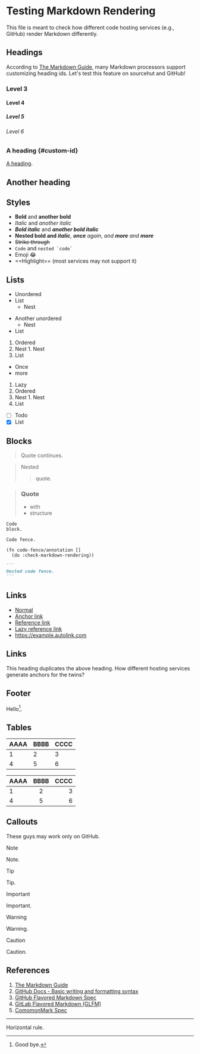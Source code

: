 # Testing Markdown Rendering 

This file is meant to check how different code hosting services
(e.g., GitHub) render Markdown differently.

## Headings

According to [The Markdown Guide][1], many Markdown processors support
customizing heading ids. Let's test this feature on sourcehut and
GitHub! 

### Level 3

#### Level 4

##### Level 5

###### Level 6

### A heading {#custom-id}

[A heading](#custom-id).

Another heading
---------------

## Styles

- **Bold** and __another bold__
- *Italic* and _another italic_
- ***Bold italic*** and ___another bold italic___
- **Nested bold and *italic***, ***once** again*, *and __more__*
  _and __more___
- ~~Strike through~~
- `Code` and ``nested `code` ``
- Emoji :joy:
- ==Highlight== (most services may not support it)

## Lists

- Unordered
- List
  - Nest

* Another unordered
  * Nest
* List

1. Ordered
  1. Nest
    1. Nest 
2. List

+ Once
+ more

1. Lazy
2. Ordered
  1. Nest
    1. Nest 
3. List

- [ ] Todo
- [x] List

## Blocks

> Quote
> continues.

> Nested
>> quote.

> ### Quote
> 
> - with
> - structure

    Code
    block.

```
Code fence.
```

```fennel
(fn code-fence/annotation []
  (do :check-markdown-rendering))
```

````markdown
```
Nested code fence.
```
````

## Links

- [Normal](https://link-example.org)
- [Anchor link](#links)
- [Reference link][link]
- [Lazy reference link]
- <https://example.autolink.com>

[link]: https://reference-link-example.com "title"
[Lazy reference link]: https://lazy-lazy-lazy.io

## Links

This heading duplicates the above heading. How different hosting
services generate anchors for the twins?

## Footer

Hello[^1].

[^1]: Good bye.

## Tables

| AAAA | BBBB | CCCC |
| - | - | - |
| 1 | 2 | 3 |
| 4 | 5 | 6 |

| AAAA  | BBBB | CCCC |
| :- | :-: | -: |
| 1  |  2  |  3 |
| 4  |  5  |  6 |

## Callouts

These guys may work only on GitHub.

> [!NOTE]
> Note.

> [!TIP]
> Tip.

> [!IMPORTANT]
> Important.

> [!WARNING]
> Warning.

> [!CAUTION]
> Caution.

## References

1. [The Markdown Guide][1]
2. [GitHub Docs - Basic writing and formatting syntax][2]
3. [GitHub Flavored Markdown Spec][3]
4. [GitLab Flavored Markdown (GLFM)][4]
5. [ComomonMark Spec][5]

---

Horizontal rule.

[1]: https://www.markdownguide.org/
[2]: https://docs.github.com/en/get-started/writing-on-github/getting-started-with-writing-and-formatting-on-github/basic-writing-and-formatting-syntax
[3]: https://github.github.com/gfm/
[4]: https://docs.gitlab.com/ee/user/markdown.html
[5]: https://spec.commonmark.org/

<!-- vim:set tw=73 spell: -->
